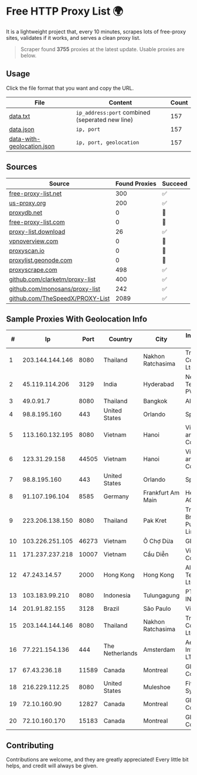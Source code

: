 
# Free HTTP Proxy List 🌍

It is a lightweight project that, every 10 minutes, scrapes lots of free-proxy sites, validates if it works, and serves a clean proxy list.


> Scraper found **3755** proxies at the latest update. Usable proxies are below.

## Usage

Click the file format that you want and copy the URL.


|File|Content|Count|
|----|-------|-----|
|[data.txt](https://raw.githubusercontent.com/themiralay/Proxy-List-World/master/data.txt)|`ip_address:port` combined (seperated new line)|157|
|[data.json](https://raw.githubusercontent.com/themiralay/Proxy-List-World/master/data.json)|`ip, port`|157|
|[data-with-geolocation.json](https://raw.githubusercontent.com/themiralay/Proxy-List-World/master/data-with-geolocation.json)|`ip, port, geolocation`|157|

## Sources

|Source|Found Proxies|Succeed|
|------|-------------|-------|
|[free-proxy-list.net](https://free-proxy-list.net)|300|✅|
|[us-proxy.org](https://www.us-proxy.org)|200|✅|
|[proxydb.net](http://proxydb.net)|0|🚫|
|[free-proxy-list.com](https://free-proxy-list.com/?page=&port=&type%5B%5D=http&type%5B%5D=https&up_time=0&search=Search)|0|🚫|
|[proxy-list.download](https://www.proxy-list.download/HTTP)|26|✅|
|[vpnoverview.com](https://vpnoverview.com/privacy/anonymous-browsing/free-proxy-servers)|0|🚫|
|[proxyscan.io](https://www.proxyscan.io)|0|🚫|
|[proxylist.geonode.com](https://proxylist.geonode.com/api/proxy-list?limit=300&page=1&sort_by=lastChecked&sort_type=desc&protocols=http,https)|0|🚫|
|[proxyscrape.com](https://api.proxyscrape.com/v2/?request=displayproxies&protocol=http&timeout=10000&country=all&ssl=all&anonymity=all)|498|✅|
|[github.com/clarketm/proxy-list](https://raw.githubusercontent.com/clarketm/proxy-list/master/proxy-list-raw.txt)|400|✅|
|[github.com/monosans/proxy-list](https://raw.githubusercontent.com/monosans/proxy-list/main/proxies/http.txt)|242|✅|
|[github.com/TheSpeedX/PROXY-List](https://raw.githubusercontent.com/TheSpeedX/PROXY-List/master/http.txt)|2089|✅|


## Sample Proxies With Geolocation Info

|#|Ip|Port|Country|City|Internet Service Provider|
|-|--|----|-------|----|-------------------------|
|1|203.144.144.146|8080|Thailand|Nakhon Ratchasima|True Internet Corporation CO. Ltd.|
|2|45.119.114.206|3129|India|Hyderabad|Netrun Technologies PVT LTD|
|3|49.0.91.7|8080|Thailand|Bangkok|AIS-Fibre|
|4|98.8.195.160|443|United States|Orlando|Spectrum|
|5|113.160.132.195|8080|Vietnam|Hanoi|VietNam Post and Telecom Corporation|
|6|123.31.29.158|44505|Vietnam|Hanoi|VietNam Post and Telecom Corporation|
|7|98.8.195.160|443|United States|Orlando|Spectrum|
|8|91.107.196.104|8585|Germany|Frankfurt Am Main|Hetzner Online AG|
|9|223.206.138.150|8080|Thailand|Pak Kret|Triple T Broadband Public Company Limited|
|10|103.226.251.105|46273|Vietnam|Ô Chợ Dừa|GDATA|
|11|171.237.237.218|10007|Vietnam|Cầu Diễn|Viettel Corporation|
|12|47.243.14.57|2000|Hong Kong|Hong Kong|Alibaba (US) Technology Co., Ltd.|
|13|103.183.99.210|8080|Indonesia|Tulungagung|PT.LEXXA DATA INDONUSA|
|14|201.91.82.155|3128|Brazil|São Paulo|Vivo|
|15|203.144.144.146|8080|Thailand|Nakhon Ratchasima|True Internet Corporation CO. Ltd.|
|16|77.221.154.136|444|The Netherlands|Amsterdam|Aeza International LTD|
|17|67.43.236.18|11589|Canada|Montreal|GloboTech Communications|
|18|216.229.112.25|8080|United States|Muleshoe|Five Area Systems, LLC|
|19|72.10.160.90|12827|Canada|Montreal|GloboTech Communications|
|20|72.10.160.170|15183|Canada|Montreal|GloboTech Communications|



## Contributing

Contributions are welcome, and they are greatly appreciated! Every
little bit helps, and credit will always be given.

